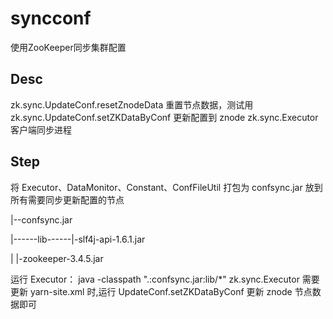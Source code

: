 syncconf
========

使用ZooKeeper同步集群配置

## Desc

zk.sync.UpdateConf.resetZnodeData  重置节点数据，测试用
zk.sync.UpdateConf.setZKDataByConf 更新配置到 znode
zk.sync.Executor 客户端同步进程


## Step

将 Executor、DataMonitor、Constant、ConfFileUtil 打包为 confsync.jar
放到所有需要同步更新配置的节点


|--confsync.jar

|------lib------|-slf4j-api-1.6.1.jar

|               |-zookeeper-3.4.5.jar

运行 Executor：
 java -classpath ".:confsync.jar:lib/*" zk.sync.Executor
需要更新 yarn-site.xml 时,运行 UpdateConf.setZKDataByConf 更新 znode 节点数据即可

